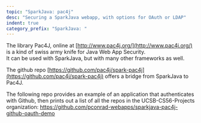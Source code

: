 ```yaml
---
topic: "SparkJava: pac4j"
desc: "Securing a SparkJava webapp, with options for OAuth or LDAP"
indent: true
category_prefix: "SparkJava: "
---
```


The library Pac4J, online at [http://www.pac4j.org/](http://www.pac4j.org/) is a kind of swiss army knife for Java Web App Security.  
It can be used with SparkJava, but with many other frameworks as well.

The github repo [https://github.com/pac4j/spark-pac4j](https://github.com/pac4j/spark-pac4j) offers a bridge from SparkJava to Pac4J.

The following repo provides an example of an application that authenticates with Github, then prints out a list of all the repos
in the UCSB-CS56-Projects organization: <https://github.com/pconrad-webapps/sparkjava-pac4j-github-oauth-demo>

